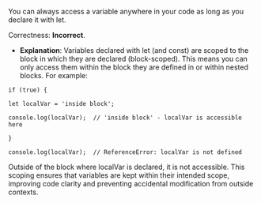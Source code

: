 
You can always access a variable anywhere in your code as long as you declare it with let.

Correctness: **Incorrect**.

- **Explanation**: Variables declared with let (and const) are scoped to the block in which they are declared (block-scoped). This means you can only access them within the block they are defined in or within nested blocks.
  For example:

`if (true) {`

    let localVar = 'inside block';

    console.log(localVar);  // 'inside block' - localVar is accessible here
`}`

`console.log(localVar);  // ReferenceError: localVar is not defined`


Outside of the block where localVar is declared, it is not accessible. This scoping ensures that variables are kept within their intended scope, improving code clarity and preventing accidental modification from outside contexts.
